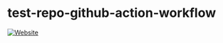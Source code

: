 # test-repo-github-action-workflow

<!-- ARTICLE_BADGE_HERE:START --><a href="https:/esteetey.dev"><img alt="Website" src="https://img.shields.io/website?label=You cool website here&up_message=18 papers&url=https:/esteetey.dev&style=for-the-badge&up_color=%23F9D3C6"></img></a><!-- ARTICLE_BADGE_HERE:END -->
